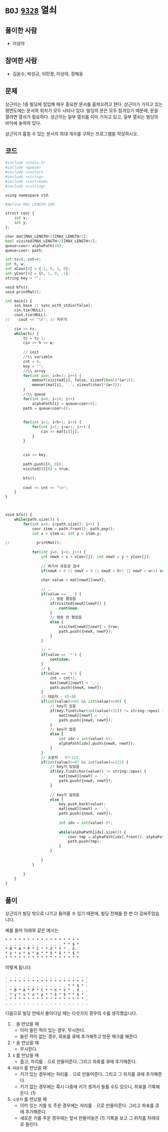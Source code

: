 # `BOJ` [`9328`](https://www.acmicpc.net/problem/9328) 열쇠

## 풀이한 사람

* 이상아



## 참여한 사람

* 김윤수, 박성규, 이민경, 이상아,  장해웅



## 문제

상근이는 1층 빌딩에 침입해 매우 중요한 문서를 훔쳐오려고 한다. 상근이가 가지고 있는 평면도에는 문서의 위치가 모두 나타나 있다. 빌딩의 문은 모두 잠겨있기 때문에, 문을 열려면 열쇠가 필요하다. 상근이는 일부 열쇠를 이미 가지고 있고, 일부 열쇠는 빌딩의 바닥에 놓여져 있다.

상근이가 훔칠 수 있는 문서의 최대 개수를 구하는 프로그램을 작성하시오.



## 코드

```python
#include <stdio.h>
#include <queue>
#include <vector>
#include <string>
#include <iostream>
#include <cstring>

using namespace std;

#define MAX_LENGTH 100

struct coor {
    int x;
    int y;
};

char mat[MAX_LENGTH+2][MAX_LENGTH+2];
bool visited[MAX_LENGTH+2][MAX_LENGTH+2];
queue<coor> alphaPath[26];
queue<coor> path;

int tc=0, cnt=0;
int h, w;
int xCoor[4] = {-1, 0, 1, 0};
int yCoor[4] = {0, 1, 0, -1};
string key = "";

void bfs();
void printMat();

int main() {
    ios_base :: sync_with_stdio(false);
    cin.tie(NULL);
    cout.tie(NULL);
//    cout << "\n"; // 지우기
    
    cin >> tc;
    while(tc) {
        tc = tc-1;
        cin >> h >> w;
        
        // init
        //\\ variable
        cnt = 0;
        key = "";
        //\\ array
        for(int i=0; i<h+2; i++) {
            memset(visited[i], false, sizeof(bool)*(w+2));
            memset(mat[i], '.', sizeof(char)*(w+2));
        }
        //\\ queue
        for(int i=0; i<26; i++)
            alphaPath[i] = queue<coor>();
        path = queue<coor>();
        
        
        for(int i=1; i<h+1; i++) {
            for(int j=1; j<w+1; j++) {
                cin >> mat[i][j];
            }
        }
        
        
        cin >> key;
        
        path.push({0, 0});
        visited[0][0] = true;
        
        bfs();
        
        cout << cnt << "\n";
    }
}



void bfs() {
    while(path.size()) {
        for(int i=0; i<path.size(); i++) {
            coor item = path.front(); path.pop();
            int x = item.x; int y = item.y;
            
//            printMat();
            
            for(int j=0; j<4; j++) {
                int newX = x + xCoor[j]; int newY = y + yCoor[j];
                 
                // 여기서 유효성 검사
                if(newX < 0 || newY < 0 || newX > h+1 || newY > w+1) continue;
                
                char value = mat[newX][newY];
                
                // .
                if(value == '.') {
                    // 방문 했었음
                    if(visited[newX][newY]) {
                        continue;
                    }
                    // 방문 안 했었음
                    else {
                        visited[newX][newY] = true;
                        path.push({newX, newY});
                    }
                }
                
                // *
                if(value == '*') {
                    continue;
                }
                // $
                if(value == '$') {
                    cnt = cnt+1;
                    mat[newX][newY] = '.';
                    path.push({newX, newY});
                }
                // 대문자 - 65~90
                if(int(value)>=65 && int(value)<=90) {
                    // key가 있음
                    if(key.find(char(int(value)+32)) != string::npos) {
                        mat[newX][newY] = '.';
                        path.push({newX, newY});
                    }
                    // key가 없음
                    else {
                        int idx = int(value)-65;
                        alphaPath[idx].push({newX, newY});
                    }
                }
                // 소문자 - 97~122
                if(int(value)>=97 && int(value)<=122) {
                    // key가 있었음
                    if(key.find(char(value)) != string::npos) {
                        mat[newX][newY] = '.';
                        path.push({newX, newY});
                    }
                    
                    // key가 없었음
                    else {
                        key.push_back(value);
                        mat[newX][newY] = '.';
                        path.push({newX, newY});
                        
                        int idx = int(value)-97;
                        
                        while(alphaPath[idx].size()) {
                            coor tmp = alphaPath[idx].front(); alphaPath[idx].pop();
                            path.push(tmp);
                        }
                    }
                
                }
            }
            
        }
    }
}
```



## 풀이

상근이가 빌딩 밖으로 나가고 들어올 수 있기 때문에, 빌딩 전체를 한 번 더 감싸주었습니다.

예를 들어 아래와 같은 예시는

```
* * * * * * * * * * * * * * * * *
. . . . . . . . . . . . . * * $ *
* B * A * P * C * * X * Y * . X .
* y * x * a * p * * $ * $ * * $ *
* * * * * * * * * * * * * * * * *
```

이렇게 됩니다.

```
. . . . . . . . . . . . . . . . . . .
. * * * * * * * * * * * * * * * * * .
. . . . . . . . . . . . . . * * $ * .
. * B * A * P * C * * X * Y * . X . .
. * y * x * a * p * * $ * $ * * $ * .
. * * * * * * * * * * * * * * * * * .
. . . . . . . . . . . . . . . . . . .
```



다음으로 빌딩 안에서 돌아다닐 때는  다섯가지 경우의 수를 생각했습니다.

1. `.` 을 만났을 때
   * 이미 들린 적이 있는 경우, 무시한다.
   * 들린 적이 없는 경우, 좌표를 큐에 추가해주고 방문 체크를 해준다.
2. `*` 을 만났을 때
   * 무시한다.
3. `$` 를 만났을 때
   * 줍고, 자리를 `.` 으로 만들어준다. 그리고 좌표를 큐에 추가해준다.
4. `대문자` 를 만났을 때
   * 키가 있는 경우에는 자리를 `.` 으로 만들어준다. 그리고 그 위치를 큐에 추가해준다.
   * 키가 없는 경우에는 혹시 나중에 키가 생겨서 들를 수도 있으니, 좌표를 기록해둔다. (1)
5. `소문자` 를 만났을 때
   * 이미 있는 키를 또 주운 경우에는 자리를 `.` 으로 만들어준다. 그리고 좌표를 큐에 추가해준다.
   * 새로운 키를 주운 경우에는 앞서 만들어놓은 (1) 기록을 보고 그 위치를 차례대로 들린다.
